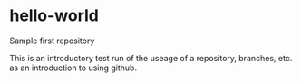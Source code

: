 # hello-world
Sample first repository

This is an introductory test run of the useage of a repository, branches, etc. as an introduction to using github.
